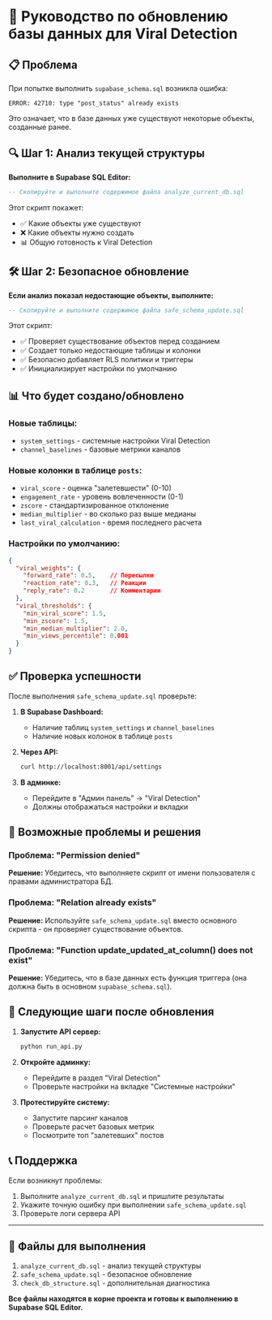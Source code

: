 # 🔧 Руководство по обновлению базы данных для Viral Detection

## 📋 Проблема
При попытке выполнить `supabase_schema.sql` возникла ошибка:
```
ERROR: 42710: type "post_status" already exists
```

Это означает, что в базе данных уже существуют некоторые объекты, созданные ранее.

## 🔍 Шаг 1: Анализ текущей структуры

**Выполните в Supabase SQL Editor:**
```sql
-- Скопируйте и выполните содержимое файла analyze_current_db.sql
```

Этот скрипт покажет:
- ✅ Какие объекты уже существуют
- ❌ Какие объекты нужно создать
- 📊 Общую готовность к Viral Detection

## 🛠️ Шаг 2: Безопасное обновление

**Если анализ показал недостающие объекты, выполните:**
```sql
-- Скопируйте и выполните содержимое файла safe_schema_update.sql
```

Этот скрипт:
- ✅ Проверяет существование объектов перед созданием
- ✅ Создает только недостающие таблицы и колонки
- ✅ Безопасно добавляет RLS политики и триггеры
- ✅ Инициализирует настройки по умолчанию

## 📊 Что будет создано/обновлено

### Новые таблицы:
- `system_settings` - системные настройки Viral Detection
- `channel_baselines` - базовые метрики каналов

### Новые колонки в таблице `posts`:
- `viral_score` - оценка "залетевшести" (0-10)
- `engagement_rate` - уровень вовлеченности (0-1)
- `zscore` - стандартизированное отклонение
- `median_multiplier` - во сколько раз выше медианы
- `last_viral_calculation` - время последнего расчета

### Настройки по умолчанию:
```json
{
  "viral_weights": {
    "forward_rate": 0.5,    // Пересылки
    "reaction_rate": 0.3,   // Реакции
    "reply_rate": 0.2       // Комментарии
  },
  "viral_thresholds": {
    "min_viral_score": 1.5,
    "min_zscore": 1.5,
    "min_median_multiplier": 2.0,
    "min_views_percentile": 0.001
  }
}
```

## ✅ Проверка успешности

После выполнения `safe_schema_update.sql` проверьте:

1. **В Supabase Dashboard:**
   - Наличие таблиц `system_settings` и `channel_baselines`
   - Наличие новых колонок в таблице `posts`

2. **Через API:**
   ```bash
   curl http://localhost:8001/api/settings
   ```

3. **В админке:**
   - Перейдите в "Админ панель" → "Viral Detection"
   - Должны отображаться настройки и вкладки

## 🚨 Возможные проблемы и решения

### Проблема: "Permission denied"
**Решение:** Убедитесь, что выполняете скрипт от имени пользователя с правами администратора БД.

### Проблема: "Relation already exists"
**Решение:** Используйте `safe_schema_update.sql` вместо основного скрипта - он проверяет существование объектов.

### Проблема: "Function update_updated_at_column() does not exist"
**Решение:** Убедитесь, что в базе данных есть функция триггера (она должна быть в основном `supabase_schema.sql`).

## 🎯 Следующие шаги после обновления

1. **Запустите API сервер:**
   ```bash
   python run_api.py
   ```

2. **Откройте админку:**
   - Перейдите в раздел "Viral Detection"
   - Проверьте настройки на вкладке "Системные настройки"

3. **Протестируйте систему:**
   - Запустите парсинг каналов
   - Проверьте расчет базовых метрик
   - Посмотрите топ "залетевших" постов

## 📞 Поддержка

Если возникнут проблемы:
1. Выполните `analyze_current_db.sql` и пришлите результаты
2. Укажите точную ошибку при выполнении `safe_schema_update.sql`
3. Проверьте логи сервера API

---

## 📁 Файлы для выполнения

1. `analyze_current_db.sql` - анализ текущей структуры
2. `safe_schema_update.sql` - безопасное обновление
3. `check_db_structure.sql` - дополнительная диагностика

**Все файлы находятся в корне проекта и готовы к выполнению в Supabase SQL Editor.**
